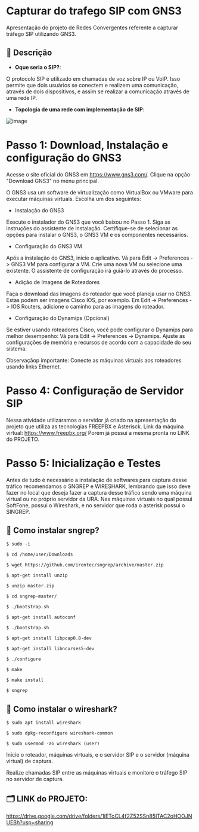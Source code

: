 # Capturar do trafego SIP com GNS3
Apresentação do projeto de Redes Convergentes referente a capturar tráfego SIP utilizando GNS3.

## :memo: Descrição
* <b>Oque seria o SIP?</b>:

O protocolo SIP é utilizado em chamadas de voz sobre IP ou VoIP. Isso permite que dois usuários se conectem e realizem uma comunicação, através de dois dispositivos, e assim se realizar a comunicação através de uma rede IP.

* <b>Topologia de uma rede com implementação de SIP</b>:

![image](https://github.com/larissalg9/Capturar-trafego-SIP-gns3-/assets/58262383/2f92713d-30c1-4e1d-a2e2-e4e30706d85e)

# Passo 1: Download, Instalação e configuração do GNS3
  
Acesse o site oficial do GNS3 em https://www.gns3.com/.
Clique na opção "Download GNS3" no menu principal.

O GNS3 usa um software de virtualização como VirtualBox ou VMware para executar máquinas virtuais. Escolha um dos seguintes:

* Instalação do GNS3

Execute o instalador do GNS3 que você baixou no Passo 1.
Siga as instruções do assistente de instalação. Certifique-se de selecionar as opções para instalar o GNS3, o GNS3 VM e os componentes necessários.

* Configuração do GNS3 VM

Após a instalação do GNS3, inicie o aplicativo.
Vá para Edit -> Preferences -> GNS3 VM para configurar a VM.
Crie uma nova VM ou selecione uma existente. O assistente de configuração irá guiá-lo através do processo.

* Adição de Imagens de Roteadores

Faça o download das imagens do roteador que você planeja usar no GNS3. Estas podem ser imagens Cisco IOS, por exemplo.
Em Edit -> Preferences -> IOS Routers, adicione o caminho para as imagens do roteador.

* Configuração do Dynamips (Opcional)

Se estiver usando roteadores Cisco, você pode configurar o Dynamips para melhor desempenho:
Vá para Edit -> Preferences -> Dynamips.
Ajuste as configurações de memória e recursos de acordo com a capacidade do seu sistema.

Observaçãop importante: Conecte as máquinas virtuais aos roteadores usando links Ethernet.

# Passo 4: Configuração de Servidor SIP
  
Nessa atividade utilizaramos o servidor já criado na apresentação do projeto que utiliza as tecnologias FREEPBX e Asterisck.
Link da máquina virtual: https://www.freepbx.org/
Porém já possui a mesma pronta no LINK do PROJETO.

# Passo 5: Inicialização e Testes

Antes de tudo é necessário a instalação de softwares para captura desse tráfico recomendamos o SNGREP e WIRESHARK, lembrando que isso deve fazer no local que deseja fazer a captura desse tráfico sendo uma máquina virtual ou no próprio servidor da URA.
Nas máquinas virtuais no qual possui SoftFone, possui o Wireshark, e no servidor que roda o asterisk possui o SINGREP.

## :rocket: Como instalar sngrep?

```
$ sudo -i

$ cd /home/user/Downloads

$ wget https://github.com/irontec/sngrep/archive/master.zip

$ apt-get install unzip

$ unzip master.zip

$ cd sngrep-master/

$ ./bootstrap.sh

$ apt-get install autoconf

$ ./bootstrap.sh

$ apt-get install libpcap0.8-dev

$ apt-get install libncurses5-dev

$ ./configure

$ make

$ make install

$ sngrep

```

## :rocket: Como instalar o wireshark? 

```
$ sudo apt install wireshark

$ sudo dpkg-reconfigure wireshark-common

$ sudo usermod -aG wireshark (user)
```

Inicie o roteador, máquinas virtuais, e o servidor SIP e o servidor (máquina virtual) de captura.

Realize chamadas SIP entre as máquinas virtuais e monitore o tráfego SIP no servidor de captura.

## 🗂 LINK do PROJETO: 

https://drive.google.com/drive/folders/1iEToCL4f2Z52SSn85ITAC2oHOOJNUEBh?usp=sharing
